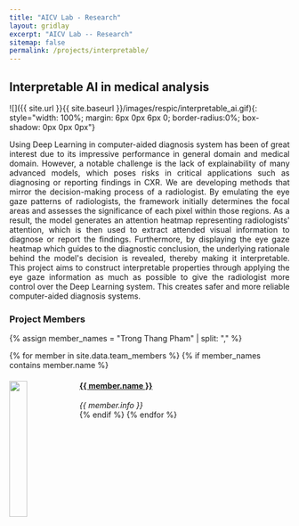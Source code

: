 ```yaml
---
title: "AICV Lab - Research"
layout: gridlay
excerpt: "AICV Lab -- Research"
sitemap: false
permalink: /projects/interpretable/
---
```


## Interpretable AI in medical analysis

![]({{ site.url }}{{ site.baseurl }}/images/respic/interpretable_ai.gif){: style="width: 100%;  margin: 6px 0px 6px 0; border-radius:0%; box-shadow: 0px 0px 0px"}

<div style="text-align: justify">
Using Deep Learning in computer-aided diagnosis system has been of great interest due to its impressive performance in general domain and medical domain. However, a notable challenge is the lack of explainability of many advanced models, which poses risks in critical applications such as diagnosing or reporting findings in CXR.
We are developing methods that mirror the decision-making process of a radiologist.
By emulating the eye gaze patterns of radiologists, the framework initially determines the focal areas and assesses the significance of each pixel within those regions. As a result, the model generates an attention heatmap representing radiologists' attention, which is then used to extract attended visual information to diagnose or report the findings.
Furthermore, by displaying the eye gaze heatmap which guides to the diagnostic conclusion, the underlying rationale behind the model's decision is revealed, thereby making it interpretable.
This project aims to construct interpretable properties through applying the eye gaze information as much as possible to give the radiologist more control over the Deep Learning system. This creates safer and more reliable computer-aided diagnosis systems.
</div>


### Project Members 

{% assign member_names = "Trong Thang Pham" | split: "," %}

{% for member in site.data.team_members %}
{% if member_names contains member.name %}
<div class="col-sm-6 clearfix">
  <img src="{{ site.url }}{{ site.baseurl }}/images/teampic/{{ member.photo }}" class="img-responsive" width="25%" style="float: left" />
  <h4><a href="{{ member.url }}" class="off">{{ member.name }}</a></h4>
  <i>{{ member.info }}</i>
</div>
{% endif %}
{% endfor %}